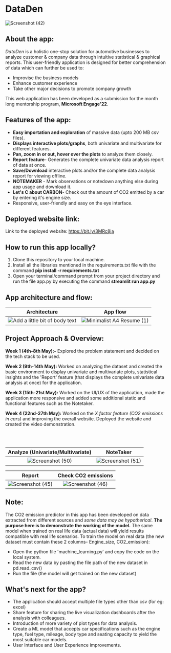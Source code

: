 # DataDen

![Screenshot (42)](https://user-images.githubusercontent.com/68649921/170031097-3c750c43-6f8a-4b60-8c29-677490cb074f.png)

## About the app:

*DataDen* is a holistic one-stop solution for automotive businesses to analyze customer & company data through intuitive statistical & graphical reports. This user-friendly application is designed for better comprehension of data which can further be used to:
- Improvise the business models
- Enhance customer experience 
- Take other major decisions to promote company growth

This web application has been developed as a submission for the month long mentorship program, **Microsoft Engage'22**.

## Features of the app:

- **Easy importation and exploration** of massive data (upto 200 MB csv files).
- **Displays interactive plots/graphs**, both univariate and multivariate for different features.
- **Pan, zoom in or out, hover over the plots** to analyze them closely.
- **Report feature**- Generates the complete univariate data analysis report of data at once.
- **Save/Download** interactive plots and/or the complete data analysis report for viewing offline.
- **NOTEMAKER** - Mark observations or notedown anything else during app usage and download it.
- **Let's C about CARBON**- Check out the amount of CO2 emitted by a car by entering it's engine size.
- Responsive, user-friendly and easy on the eye interface.

## Deployed website link:

Link to the deployed website: https://bit.ly/3MRc8ja

## How to run this app locally?

1. Clone this repository to your local machine.
2. Install all the libraries mentioned in the requirements.txt file with the command **pip install -r requirements.txt**
3. Open your terminal/command prompt from your project directory and run the file app.py by executing the command **streamlit run app.py**

## App architecture and flow:

 Architecture            |  App flow
:-------------------------:|:-------------------------:
![Add a little bit of body text](https://user-images.githubusercontent.com/68649921/170649353-b9388cc6-cb30-44c1-bd58-8793ceea1a16.png) | ![Minimalist A4 Resume (1)](https://user-images.githubusercontent.com/68649921/170854949-bb7e9dcf-df74-4fcc-b762-68768d82a3c0.png)

## Project Approach & Overview:

**Week 1 (4th-8th May):-** Explored the problem statement and decided on the tech stack to be used.

**Week 2 (9th-14th May):** Worked on analyzing the dataset and created the basic environment to display univariate and multivariate plots, statistical insights and the 'Report' feature (that displays the complete univariate data analysis at once) for the application.

**Week 3 (15th-21st May):** Worked on the UI/UX of the application, made the application more responsive and added some additional static and functional features such as the Notetaker.

**Week 4 (22nd-27th May):** Worked on the *X factor feature (CO2 emissions in cars)* and improving the overall website. Deployed the website and created the video demonstration.

<br> 
<br> 

Analyze (Univariate/Multivariate)             |  NoteTaker
:-------------------------:|:-------------------------:
![Screenshot (50)](https://user-images.githubusercontent.com/68649921/170663225-81195813-d509-4554-b2b4-7ac228513cee.png) |  ![Screenshot (51)](https://user-images.githubusercontent.com/68649921/170664284-5f8cdca2-bb0a-4307-91f6-6ceada72da09.png)

 Report            |  Check CO2 emissions
:-------------------------:|:-------------------------:
![Screenshot (45)](https://user-images.githubusercontent.com/68649921/170662104-456363be-8393-49f0-8776-e19fa5c20b58.png) |  ![Screenshot (46)](https://user-images.githubusercontent.com/68649921/170662164-08e09bc5-3b07-4d10-a095-c9f136b8531b.png)

## Note:

The CO2 emission predictor in this app has been developed on data extracted from different sources and *some data may be hypotherical*. **The purpose here is to demonstrate the working of the model.** The same model when trained on real life data (actual data) will yield results compatible with real life scenarios. To train the model on real data (the new dataset must contain these 2 columns- Engine_size, CO2_emission):
- Open the python file 'machine_learning.py' and copy the code on the local system.
- Read the new data by pasting the file path of the new dataset in pd.read_csv()
- Run the file (the model will get trained on the new dataset)

## What's next for the app?

- The application should accept multiple file types other than csv (for eg: excel)
- Share feature for sharing the live visualization dashboards after the analysis with colleagues.
- Introduction of more variety of plot types for data analysis.
- Create a ML model that accepts car specifications such as the engine type, fuel type, mileage, body type and seating capacity to yield the most suitable car models.
- User Interface and User Experience improvements.
